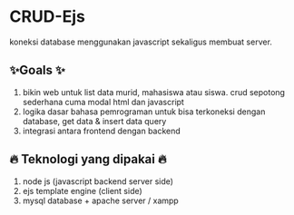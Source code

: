 # CRUD-Ejs

koneksi database menggunakan javascript sekaligus membuat server.

## ✨Goals ✨

1. bikin web untuk list data murid, mahasiswa atau siswa. crud sepotong sederhana cuma modal html dan javascript
2. logika dasar bahasa pemrograman untuk bisa terkoneksi dengan database, get data & insert data query
3. integrasi antara frontend dengan backend

## 🔥 Teknologi yang dipakai 🔥

1. node js (javascript backend server side)
2. ejs template engine (client side)
3. mysql database + apache server / xampp
